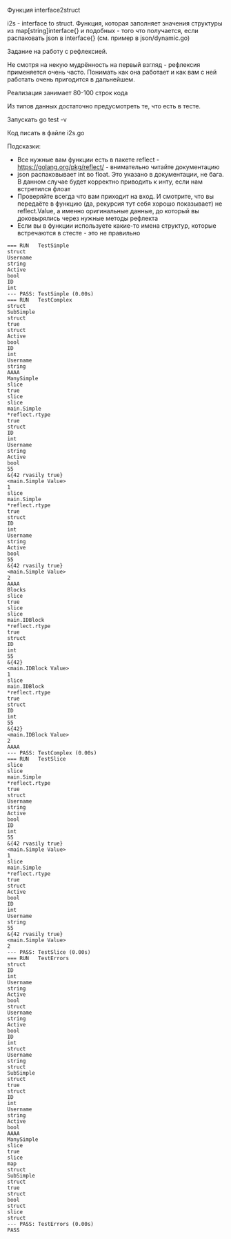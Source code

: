 Функция interfaсe2struct

i2s - interface to struct. Функция, которая заполняет значения структуры из map[string]interface{} и подобных - того что получается, если распаковать json в interface{} (см. пример в json/dynamic.go)

Задание на работу с рефлексией.

Не смотря на некую мудрённость на первый взгляд - рефлексия применяется очень часто. Понимать как она работает и как вам с ней работать очень пригодится в дальнейшем.

Реализация занимает 80-100 строк кода

Из типов данных достаточно предусмотреть те, что есть в тесте.

Запускать go test -v

Код писать в файле i2s.go

Подсказки:

* Все нужные вам функции есть в пакете reflect - https://golang.org/pkg/reflect/ - внимательно читайте документацию
* json распаковывает int во float. Это указано в документации, не бага. В данном случае будет корректно приводить к инту, если нам встретился флоат
* Проверяйте всегда что вам приходит на вход. И смотрите, что вы передаёте в функцию (да, рекурсия тут себя хорошо показывает) не reflect.Value, а именно оригинальные данные, до который вы доковырялись через нужные методы рефлекта
* Если вы в функции используете какие-то имена структур, которые встречаются в стесте - это не правильно

```
=== RUN   TestSimple
struct
Username
string
Active
bool
ID
int
--- PASS: TestSimple (0.00s)
=== RUN   TestComplex
struct
SubSimple
struct
true
struct
Active
bool
ID
int
Username
string
AAAA
ManySimple
slice
true
slice
slice
main.Simple
*reflect.rtype
true
struct
ID
int
Username
string
Active
bool
55
&{42 rvasily true}
<main.Simple Value>
1
slice
main.Simple
*reflect.rtype
true
struct
ID
int
Username
string
Active
bool
55
&{42 rvasily true}
<main.Simple Value>
2
AAAA
Blocks
slice
true
slice
slice
main.IDBlock
*reflect.rtype
true
struct
ID
int
55
&{42}
<main.IDBlock Value>
1
slice
main.IDBlock
*reflect.rtype
true
struct
ID
int
55
&{42}
<main.IDBlock Value>
2
AAAA
--- PASS: TestComplex (0.00s)
=== RUN   TestSlice
slice
slice
main.Simple
*reflect.rtype
true
struct
Username
string
Active
bool
ID
int
55
&{42 rvasily true}
<main.Simple Value>
1
slice
main.Simple
*reflect.rtype
true
struct
Active
bool
ID
int
Username
string
55
&{42 rvasily true}
<main.Simple Value>
2
--- PASS: TestSlice (0.00s)
=== RUN   TestErrors
struct
ID
int
Username
string
Active
bool
struct
Username
string
Active
bool
ID
int
struct
Username
string
struct
SubSimple
struct
true
struct
ID
int
Username
string
Active
bool
AAAA
ManySimple
slice
true
slice
map
struct
SubSimple
struct
true
struct
bool
struct
slice
struct
--- PASS: TestErrors (0.00s)
PASS
```
